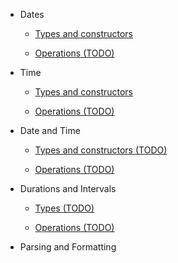 - Dates

  - [Types and constructors](datetypes.md)
  
  - [Operations (TODO)](dateops.md)

- Time

  - [Types and constructors](timetypes.md)
  
  - [Operations (TODO)](timeops.md)

- Date and Time

  - [Types and constructors (TODO)](datetimetypes.md)
  
  - [Operations (TODO)](datetimeops.md)

- Durations and Intervals

  - [Types (TODO)](ditypes.md)
  
  - [Operations (TODO)](diops.md)

- Parsing and Formatting
